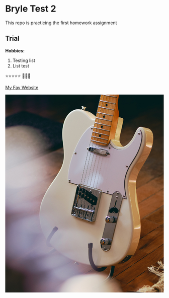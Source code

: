 # Bryle Test 2
This repo is practicing the first homework assignment

## Trial

**Hobbies:**


1. Testing list
2. List test

:star::star::star::star::star:
:guitar::guitar::guitar:

[My Fav Website](https://www.amazon.ca)

![Fender Telecaster](images/tele.jpg)
